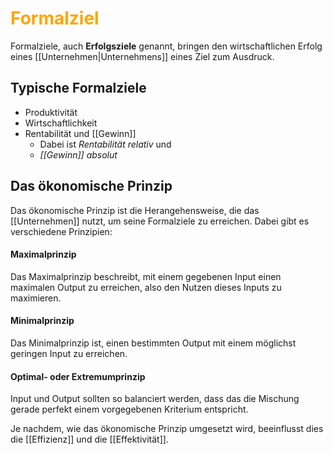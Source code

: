 # <font color = "orange">Formalziel</font>
Formalziele, auch **Erfolgsziele** genannt, bringen den wirtschaftlichen Erfolg eines [[Unternehmen|Unternehmens]] eines Ziel zum Ausdruck. 
## Typische Formalziele
- Produktivität
- Wirtschaftlichkeit
- Rentabilität und [[Gewinn]]
	- Dabei ist *Rentabilität relativ* und 
	- *[[Gewinn]] absolut*

## Das ökonomische Prinzip
Das ökonomische Prinzip ist die Herangehensweise, die das [[Unternehmen]] nutzt, um seine Formalziele zu erreichen. Dabei gibt es verschiedene Prinzipien:
#### Maximalprinzip
Das Maximalprinzip beschreibt, mit einem gegebenen Input einen maximalen Output zu erreichen, also den Nutzen dieses Inputs zu maximieren.
#### Minimalprinzip
Das Minimalprinzip ist, einen bestimmten Output mit einem möglichst geringen Input zu erreichen.
#### Optimal- oder Extremumprinzip
Input und Output sollten so balanciert werden, dass das die Mischung gerade perfekt einem vorgegebenen Kriterium entspricht.

Je nachdem, wie das ökonomische Prinzip umgesetzt wird, beeinflusst dies die [[Effizienz]] und die [[Effektivität]].
